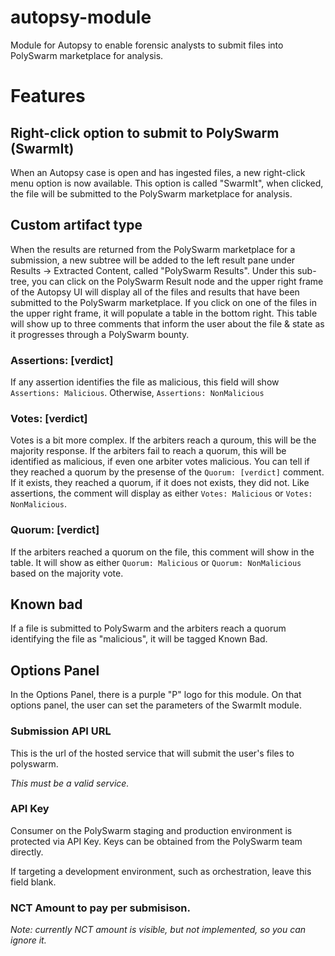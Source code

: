 # autopsy-module
Module for Autopsy to enable forensic analysts to submit files into PolySwarm marketplace for analysis.

# Features

## Right-click option to submit to PolySwarm (SwarmIt)

When an Autopsy case is open and has ingested files, a new right-click menu option is now available. This option is called "SwarmIt", when clicked, the file will be submitted to the PolySwarm marketplace for analysis.

## Custom artifact type

When the results are returned from the PolySwarm marketplace for a submission, a new subtree will be added to the left result pane under Results -> Extracted Content, called "PolySwarm Results".
Under this sub-tree, you can click on the PolySwarm Result node and the upper right frame of the Autopsy UI will display all of the files and results that have been submitted to the PolySwarm marketplace.
If you click on one of the files in the upper right frame, it will populate a table in the bottom right.
This table will show up to three comments that inform the user about the file & state as it progresses through a PolySwarm bounty.

### Assertions: [verdict]

If any assertion identifies the file as malicious, this field will show `Assertions: Malicious`.
Otherwise, `Assertions: NonMalicious`

### Votes: [verdict]

Votes is a bit more complex.
If the arbiters reach a quroum, this will be the majority response.
If the arbiters fail to reach a quorum, this will be identified as malicious, if even one arbiter votes malicious.
You can tell if they reached a quorum by the presense of the `Quorum: [verdict]` comment.
If it exists, they reached a quorum, if it does not exists, they did not.
Like assertions, the comment will display as either `Votes: Malicious` or `Votes: NonMalicious`.

### Quorum: [verdict]

If the arbiters reached a quorum on the file, this comment will show in the table.
It will show as either `Quorum: Malicious` or `Quorum: NonMalicious` based on the majority vote.

## Known bad

If a file is submitted to PolySwarm and the arbiters reach a quorum identifying the file as "malicious", it will be tagged Known Bad.

## Options Panel

In the Options Panel, there is a purple "P" logo for this module. On that options panel, the user can set the parameters of the SwarmIt module.

### Submission API URL

This is the url of the hosted service that will submit the user's files to polyswarm.

*This must be a valid service.*

### API Key

Consumer on the PolySwarm staging and production environment is protected via API Key.
Keys can be obtained from the PolySwarm team directly.

If targeting a development environment, such as orchestration, leave this field blank.

### NCT Amount to pay per submisison.

*Note: currently NCT amount is visible, but not implemented, so you can ignore it.*

